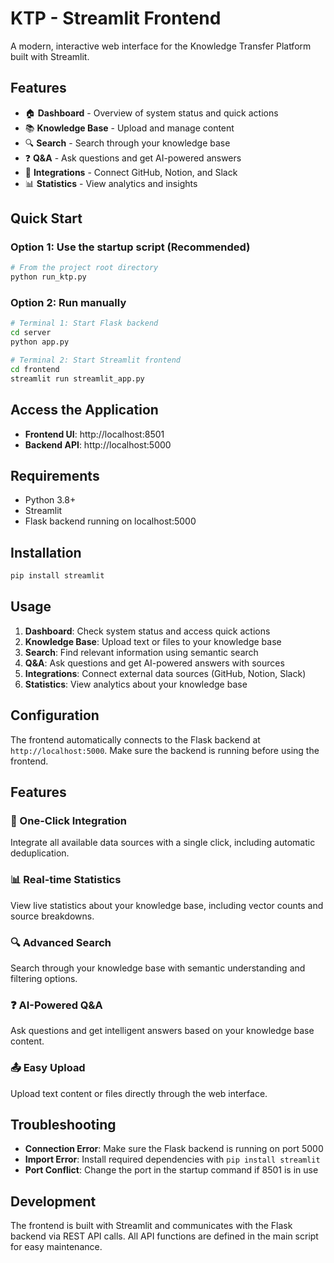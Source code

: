 # KTP - Streamlit Frontend

A modern, interactive web interface for the Knowledge Transfer Platform built with Streamlit.

## Features

- 🏠 **Dashboard** - Overview of system status and quick actions
- 📚 **Knowledge Base** - Upload and manage content
- 🔍 **Search** - Search through your knowledge base
- ❓ **Q&A** - Ask questions and get AI-powered answers
- 🔗 **Integrations** - Connect GitHub, Notion, and Slack
- 📊 **Statistics** - View analytics and insights

## Quick Start

### Option 1: Use the startup script (Recommended)
```bash
# From the project root directory
python run_ktp.py
```

### Option 2: Run manually
```bash
# Terminal 1: Start Flask backend
cd server
python app.py

# Terminal 2: Start Streamlit frontend
cd frontend
streamlit run streamlit_app.py
```

## Access the Application

- **Frontend UI**: http://localhost:8501
- **Backend API**: http://localhost:5000

## Requirements

- Python 3.8+
- Streamlit
- Flask backend running on localhost:5000

## Installation

```bash
pip install streamlit
```

## Usage

1. **Dashboard**: Check system status and access quick actions
2. **Knowledge Base**: Upload text or files to your knowledge base
3. **Search**: Find relevant information using semantic search
4. **Q&A**: Ask questions and get AI-powered answers with sources
5. **Integrations**: Connect external data sources (GitHub, Notion, Slack)
6. **Statistics**: View analytics about your knowledge base

## Configuration

The frontend automatically connects to the Flask backend at `http://localhost:5000`. Make sure the backend is running before using the frontend.

## Features

### 🚀 One-Click Integration
Integrate all available data sources with a single click, including automatic deduplication.

### 📊 Real-time Statistics
View live statistics about your knowledge base, including vector counts and source breakdowns.

### 🔍 Advanced Search
Search through your knowledge base with semantic understanding and filtering options.

### ❓ AI-Powered Q&A
Ask questions and get intelligent answers based on your knowledge base content.

### 📤 Easy Upload
Upload text content or files directly through the web interface.

## Troubleshooting

- **Connection Error**: Make sure the Flask backend is running on port 5000
- **Import Error**: Install required dependencies with `pip install streamlit`
- **Port Conflict**: Change the port in the startup command if 8501 is in use

## Development

The frontend is built with Streamlit and communicates with the Flask backend via REST API calls. All API functions are defined in the main script for easy maintenance. 